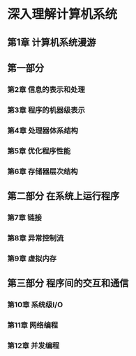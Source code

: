 # 深入理解计算机系统

## 第1章 计算机系统漫游

## 第一部分
### 第2章 信息的表示和处理
### 第3章 程序的机器级表示
### 第4章 处理器体系结构
### 第5章 优化程序性能
### 第6章 存储器层次结构

## 第二部分 在系统上运行程序
### 第7章 链接
### 第8章 异常控制流
### 第9章 虚拟内存

## 第三部分 程序间的交互和通信
### 第10章 系统级I/O
### 第11章 网络编程
### 第12章 并发编程

